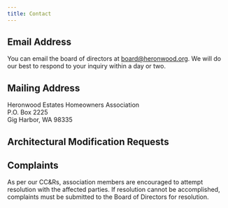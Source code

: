 ```yaml
---
title: Contact
---
```


## Email Address

You can email the board of directors at <board@heronwood.org>. We will do our best to respond to your inquiry within a day or two.

## Mailing Address

Heronwood Estates Homeowners Association  
P.O. Box 2225  
Gig Harbor, WA 98335

## Architectural Modification Requests

## Complaints

As per our CC&Rs, association members are encouraged to attempt resolution with the affected parties. If resolution cannot be accomplished, complaints must be submitted to the Board of Directors for resolution.
